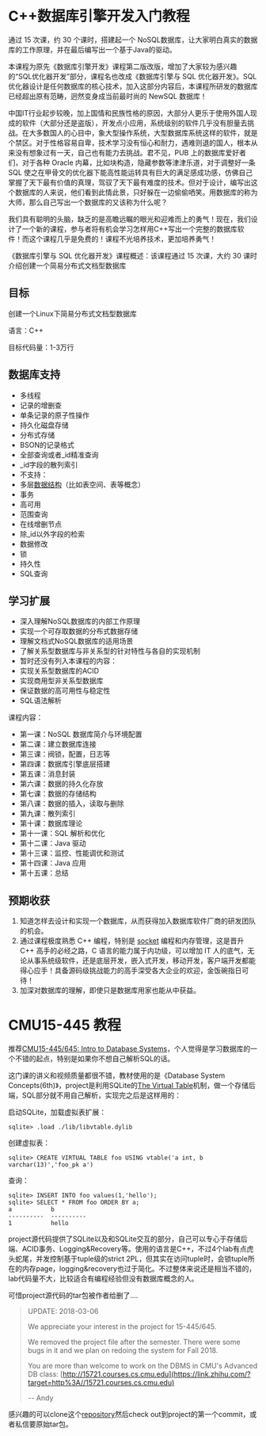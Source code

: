# C++数据库引擎开发入门教程

通过 15 次课，约 30 个课时，搭建起一个 NoSQL数据库，让大家明白真实的数据库的工作原理，并在最后编写出一个基于Java的驱动。

本课程为原先《数据库引擎开发》课程第二版改版，增加了大家较为感兴趣的“SQL优化器开发”部分，课程名也改成《数据库引擎与 SQL 优化器开发》。SQL 优化器设计是任何数据库的核心技术，加入这部分内容后，本课程所研发的数据库已经超出原有范畴，迥然变身成当前最时尚的 NewSQL 数据库！

中国IT行业起步较晚，加上国情和民族性格的原因，大部分人更乐于使用外国人现成的软件（大部分还是盗版），开发点小应用，系统级别的软件几乎没有胆量去挑战。在大多数国人的心目中，象大型操作系统，大型数据库系统这样的软件，就是个禁区。对于性格容易自卑，技术学习没有恒心和耐力，遇难则退的国人，根本从来没有想象过有一天，自己也有能力去挑战。君不见，PUB 上的数据库爱好者们，对于各种 Oracle 内幕，比如块构造，隐藏参数等津津乐道，对于调整好一条 SQL 使之在甲骨文的优化器下能高性能运转具有巨大的满足感成功感，仿佛自己掌握了天下最有价值的真理，驾驭了天下最有难度的技术。但对于设计，编写出这个数据库的人来说，他们看到此情此景，只好躲在一边偷偷哂笑。用数据库的称为大师，那么自己写出一个数据库的又该称为什么呢？

我们具有聪明的头脑，缺乏的是高瞻远瞩的眼光和迎难而上的勇气！现在，我们设计了一个新的课程，参与者将有机会学习怎样用C++写出一个完整的数据库软件！而这个课程几乎是免费的！课程不光培养技术，更加培养勇气！

《数据库引擎与 SQL 优化器开发》课程概述：该课程通过 15 次课，大约 30 课时介绍创建一个简易分布式文档型数据库

## 目标

创建一个Linux下简易分布式文档型数据库

语言：C++

目标代码量：1-3万行

## 数据库支持

- 多线程
- 记录的增删查
- 单条记录的原子性操作
- 持久化磁盘存储
- 分布式存储
- BSON的记录格式
- 全部查询或者_id精准查询
- _id字段的散列索引
- 不支持：
- 多层[数据结构](http://c.biancheng.net/data_structure/)（比如表空间、表等概念）
- 事务
- 高可用
- 范围查询
- 在线增删节点
- 除_id以外字段的检索
- 数据修改
- 锁
- 持久性
- SQL查询

## 学习扩展

- 深入理解NoSQL数据库的内部工作原理
- 实现一个可存取数据的分布式数据存储
- 理解文档式NoSQL数据库的适用场景
- 了解关系型数据库与非关系型的针对特性与各自的实现机制
- 暂时还没有列入本课程的内容：
- 实现关系型数据库的ACID
- 实现商用型非关系型数据库
- 保证数据的高可用性与稳定性
- SQL语法解析

课程内容：

- 第一课：NoSQL 数据库简介与环境配置
- 第二课：建立数据库连接
- 第三课：阀锁，配置，日志等
- 第四课：数据库引擎底层搭建
- 第五课：消息封装
- 第六课：数据的持久化存放
- 第七课：数据的存储结构
- 第八课：数据的插入，读取与删除
- 第九课：散列索引
- 第十课：数据库理论
- 第十一课：SQL 解析和优化
- 第十二课：Java 驱动
- 第十三课：监控、性能调优和测试
- 第十四课：Java 应用
- 第十五课：总结

## 预期收获

1. 知道怎样去设计和实现一个数据库，从而获得加入数据库软件厂商的研发团队的机会。
2. 通过课程极度熟悉 C++ 编程，特别是 [socket](http://c.biancheng.net/socket/) 编程和内存管理，这是晋升 C++ 高手的必经之路，C 语言的能力属于内功级，可以增加 IT 人的底气，无论从事系统级软件，还是底层开发，嵌入式开发，移动开发，客户端开发都能得心应手！具备源码级挑战能力的高手深受各大企业的欢迎，金饭碗指日可待！
3. 加深对数据库的理解，即使只是数据库用家也能从中获益。

# CMU15-445 教程

推荐[CMU15-445/645: Intro to Database Systems](https://link.zhihu.com/?target=http%3A//15445.courses.cs.cmu.edu/fall2017/)，个人觉得是学习数据库的一个不错的起点，特别是如果你不想自己解析SQL的话。

这门课的讲义和视频质量都很不错，教材使用的是《Database System Concepts(6th)》，project是利用SQLite的[The Virtual Table](https://link.zhihu.com/?target=https%3A//www.sqlite.org/vtab.html)机制，做一个存储后端，SQL部分就不用自己解析，实现完之后是这样用的：

启动SQLite，加载虚拟表扩展：

```text
sqlite> .load ./lib/libvtable.dylib
```

创建虚拟表：

```text
sqlite> CREATE VIRTUAL TABLE foo USING vtable('a int, b varchar(13)','foo_pk a')
```

查询：

```text
sqlite> INSERT INTO foo values(1,'hello');
sqlite> SELECT * FROM foo ORDER BY a;
a           b         
----------  ----------
1           hello   
```

project源代码提供了SQLite以及和SQLite交互的部分，自己可以专心于存储后端、ACID事务、Logging&Recovery等。使用的语言是C++，不过4个lab有点虎头蛇尾，并发控制基于tuple级的strict 2PL，但其实在访问tuple时，会锁tuple所在的内存page，logging&recovery也过于简化。不过整体来说还是相当不错的，lab代码量不大，比较适合有编程经验但没有数据库概念的人。

可惜project源代码的tar包被作者给删了....

> UPDATE: 2018-03-06
>
> We appreciate your interest in the project for 15-445/645.
>
> We removed the project file after the semester. There were some bugs in it
> and we plan on redoing the system for Fall 2018.
>
> You are more than welcome to work on the DBMS in CMU's Advanced DB class:
> [http://15721.courses.cs.cmu.edu](https://link.zhihu.com/?target=http%3A//15721.courses.cs.cmu.edu)
>
> -- Andy

感兴趣的可以clone这个[repository](https://link.zhihu.com/?target=https%3A//github.com/xingdl2007/cmu15-445)然后check out到project的第一个commit，或者私信要原始tar包。